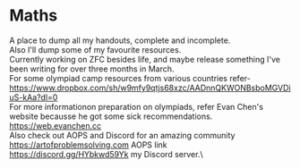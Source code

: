# Maths
A place to dump all my handouts, complete and incomplete.\
Also I'll dump some of my favourite resources.\
Currently working on ZFC besides life, and maybe release something I've been writing for over three months in March.\
For some olympiad camp resources from various countries refer-\
https://www.dropbox.com/sh/w9mfy9qtjs68xzc/AADnnQKWONBsboMGVDiuS-kAa?dl=0 \
For more informationon preparation on olympiads, refer Evan Chen's website becausse he got some sick recommendations. https://web.evanchen.cc \
Also check out AOPS and Discord for an amazing community \
https://artofproblemsolving.com AOPS link\
https://discord.gg/HYbkwd59Yk my Discord server.\
